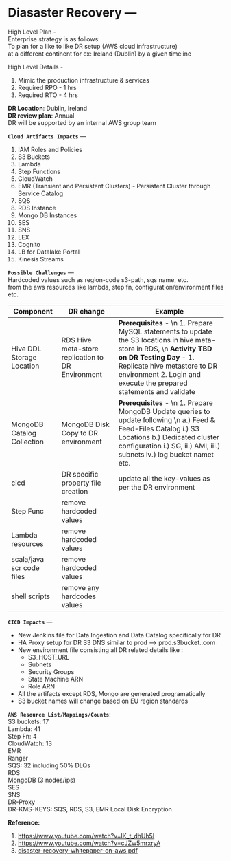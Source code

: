 # Diasaster Recovery — 

High Level Plan -  
Enterprise strategy is as follows:  
To plan for a like to like DR setup (AWS cloud infrastructure)  
at a different continent for ex: Ireland (Dublin) by a given timeline  

High Level Details -  
1. Mimic the production infrastructure & services
2. Required RPO - 1 hrs
3. Required RTO - 4 hrs

**DR Location**: Dublin, Ireland  
**DR review plan**: Annual  
DR will be supported by an internal AWS group team  



**`Cloud Artifacts Impacts`** —  
1. IAM Roles and Policies
2. S3 Buckets
3. Lambda 
4. Step Functions
5. CloudWatch
6. EMR (Transient and Persistent Clusters) - Persistent Cluster through Service Catalog
7. SQS
8. RDS Instance
9. Mongo DB Instances
10. SES
11. SNS
12. LEX
12. Cognito
13. LB for Datalake Portal
14. Kinesis Streams

**`Possible Challenges`** —  
Hardcoded values such as region-code s3-path, sqs name, etc.  
from the aws resources like lambda, step fn, configuration/environment files etc.  

|Component|DR change|Example|
|---|---|---|
|Hive DDL Storage Location|RDS Hive meta-store  replication to DR Environment|**Prerequisites** - \n 1. Prepare MySQL statements to update the S3 locations in hive meta-store in RDS, \n **Activity TBD on DR Testing Day** - 1. Replicate hive metastore to DR environment 2. Login and execute the prepared statements and validate|
|MongoDB Catalog Collection|MongoDB Disk Copy to DR environment|**Prerequisites** - \n 1. Prepare MongoDB Update queries to update following \n a.) Feed & Feed-Files Catalog i.) S3 Locations b.) Dedicated cluster configuration i.) SG, ii.) AMI, iii.) subnets iv.) log bucket namet etc.|
|cicd|DR specific property file creation|update all the key-values as per the DR environment|
|Step Func|remove hardcoded values||
|Lambda resources|remove hardcoded values||
|scala/java scr code files|remove hardcoded values||
|shell scripts|remove any hardcodes values||  


**`CICD Impacts`** —  
- New Jenkins file for Data Ingestion and Data Catalog specifically for DR
- HA Proxy setup for DR S3 DNS similar to prod –> prod.s3bucket.<org-name>.com 
- New environment file consisting all DR related details like :
  - S3_HOST_URL
  - Subnets
  - Security Groups
  - State Machine ARN
  - Role ARN
- All the artifacts except RDS, Mongo are generated programatically 
- S3 bucket names will change based on EU region standards   


**`AWS Resource List/Mappings/Counts`**:  
S3 buckets: 17  
Lambda: 41  
Step Fn: 4  
CloudWatch: 13  
EMR  
Ranger  
SQS: 32 including 50% DLQs  
RDS  
MongoDB (3 nodes/ips)  
SES  
SNS  
DR-Proxy  
DR-KMS-KEYS:  SQS, RDS, S3, EMR Local Disk Encryption  

  
**Reference:**  
1. https://www.youtube.com/watch?v=lK_t_dhUh5I
2. https://www.youtube.com/watch?v=cJZw5mrxryA
3. [disaster-recovery-whitepaper-on-aws.pdf](https://github.com/TheCodeCache/Cloud-AWS/files/7790861/disaster-recovery-whitepaper-on-aws.pdf)

